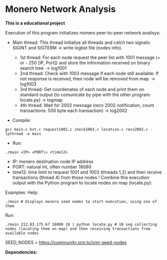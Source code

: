 # Monero Network Analysis
<b> This is a educational project </b>

 Execution of this program initializes monero peer-to-peer network analisys:
 *   Main thread: This thread initialize all threads and catch two signals: SIGINT and SIGTERM -> write logbst file (nodes info).
     - 1st thread: For each node request the peer list with 1001 message (+ or - 250 [IP, Port]) and store the information received on binary search tree. -> log1001
     - 2nd thread: Check with 1003 message if each node still available. If not response is received, then node will be removed from map.                  -> log1003
     - 3rd thread: Get coordenates of each node and print them on standard output (to comunicate by pipe with the other program: locate.py)                -> logmap
     - 4th thread: Wait for 2002 message (recv 2002 notification, count transactions: 500 byte each transaction)                                           -> log2002

 * Compile:
 ```
 gcc main.c bst.c request1001.c check1003.c location.c recv2002.c -lpthread -o main
 ```
 * Run:     
 ```
 ./main <IP> <PORT\> <time12>
 ```
 * IP: monero destination node IP address
 * PORT: natural int, often number 18080
 * time12: time limit to request 1001 and 1003 (threads 1,2) and then receive transactions (thread 4) from those nodes
 ! Combine this execution output with the Python program to locate nodes on map (locate.py):

Examples:
 Help: 
 ```
 ./main # Displays monero seed nodes to start execution, using one of them 
 ```
 Run: 
 ```
 ./main 212.83.175.67 18080 10 | python locate.py # 10 seg collecting nodes (locating them on map) and then receiving transactions from available nodes
```
 SEED_NODES = https://community.xmr.to/xmr-seed-nodes



<b> Dependencies: </b>


